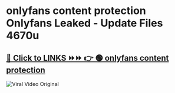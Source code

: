 
 # onlyfans content protection Onlyfans Leaked - Update Files 4670u

## <h2><a href="https://clipsfans.com/onlyfans_content_protection&ref=git">🔗 Click to LINKS ⏩⏩ 👉 🟢 onlyfans content protection </a></h2>

<a href="https://clipsfans.com/onlyfans_content_protection&ref=git" rel="nofollow" data-target="animated-image.originalLink"><img src="https://i.ibb.co.com/xMMVF88/686577567.gif" alt="Viral Video Original" style="max-width: 100%; display: inline-block;" data-target="animated-image.originalImage"></a>

